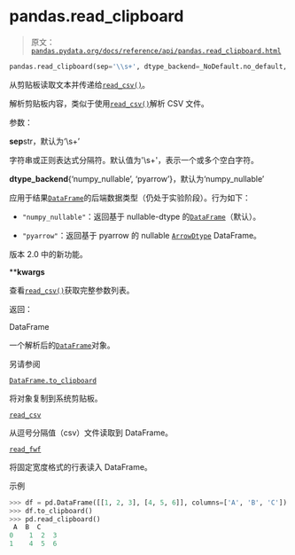 # pandas.read_clipboard

> 原文：[`pandas.pydata.org/docs/reference/api/pandas.read_clipboard.html`](https://pandas.pydata.org/docs/reference/api/pandas.read_clipboard.html)

```py
pandas.read_clipboard(sep='\\s+', dtype_backend=_NoDefault.no_default, **kwargs)
```

从剪贴板读取文本并传递给[`read_csv()`](https://pandas.pydata.org/docs/reference/api/pandas.read_clipboard.html#pandas.read_clipboard "pandas.read_clipboard")。

解析剪贴板内容，类似于使用[`read_csv()`](https://pandas.pydata.org/docs/reference/api/pandas.read_csv.html#pandas.read_csv "pandas.read_csv")解析 CSV 文件。

参数：

**sep**str，默认为‘\s+’

字符串或正则表达式分隔符。默认值为'\\s+'，表示一个或多个空白字符。

**dtype_backend**{‘numpy_nullable’, ‘pyarrow’}，默认为‘numpy_nullable’

应用于结果[`DataFrame`](https://pandas.pydata.org/docs/reference/api/pandas.DataFrame.html#pandas.DataFrame "pandas.DataFrame")的后端数据类型（仍处于实验阶段）。行为如下：

+   `"numpy_nullable"`：返回基于 nullable-dtype 的[`DataFrame`](https://pandas.pydata.org/docs/reference/api/pandas.DataFrame.html#pandas.DataFrame "pandas.DataFrame")（默认）。

+   `"pyarrow"`：返回基于 pyarrow 的 nullable [`ArrowDtype`](https://pandas.pydata.org/docs/reference/api/pandas.ArrowDtype.html#pandas.ArrowDtype "pandas.ArrowDtype") DataFrame。

版本 2.0 中的新功能。

****kwargs**

查看[`read_csv()`](https://pandas.pydata.org/docs/reference/api/pandas.read_csv.html#pandas.read_csv "pandas.read_csv")获取完整参数列表。

返回：

DataFrame

一个解析后的[`DataFrame`](https://pandas.pydata.org/docs/reference/api/pandas.DataFrame.html#pandas.DataFrame "pandas.DataFrame")对象。

另请参阅

[`DataFrame.to_clipboard`](https://pandas.pydata.org/docs/reference/api/pandas.DataFrame.to_clipboard.html#pandas.DataFrame.to_clipboard "pandas.DataFrame.to_clipboard")

将对象复制到系统剪贴板。

[`read_csv`](https://pandas.pydata.org/docs/reference/api/pandas.read_csv.html#pandas.read_csv "pandas.read_csv")

从逗号分隔值（csv）文件读取到 DataFrame。

[`read_fwf`](https://pandas.pydata.org/docs/reference/api/pandas.read_fwf.html#pandas.read_fwf "pandas.read_fwf")

将固定宽度格式的行表读入 DataFrame。

示例

```py
>>> df = pd.DataFrame([[1, 2, 3], [4, 5, 6]], columns=['A', 'B', 'C'])
>>> df.to_clipboard()  
>>> pd.read_clipboard()  
 A  B  C
0    1  2  3
1    4  5  6 
```
